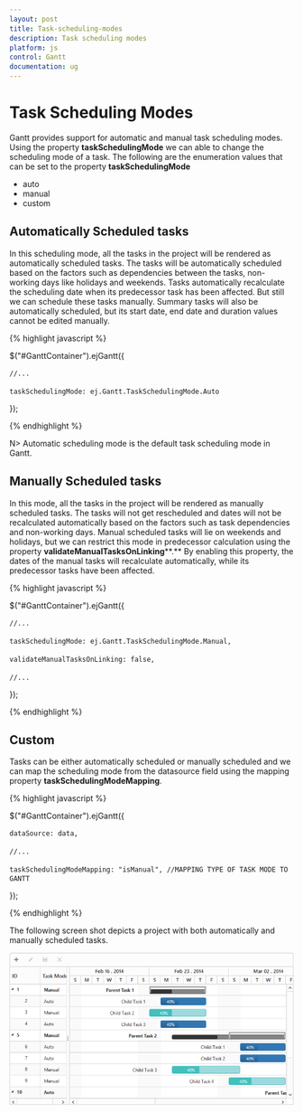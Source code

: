 ```yaml
---
layout: post
title: Task-scheduling-modes
description: Task scheduling modes
platform: js
control: Gantt
documentation: ug
---
```


# Task Scheduling Modes

Gantt provides support for automatic and manual task scheduling modes. Using the property **taskSchedulingMode** we can able to change the scheduling mode of a task. The following are the enumeration values that can be set to the property **taskSchedulingMode**

* auto
* manual
* custom

## **Automatically** **Scheduled** **tasks**

In this scheduling mode, all the tasks in the project will be rendered as automatically scheduled tasks. The tasks will be automatically scheduled based on the factors such as dependencies between the tasks, non-working days like holidays and weekends. Tasks automatically recalculate the scheduling date when its predecessor task has been affected. But still we can schedule these tasks manually. Summary tasks will also be automatically scheduled, but its start date, end date and duration values cannot be edited manually. 

{% highlight javascript %}

$("#GanttContainer").ejGantt({

    //...

    taskSchedulingMode: ej.Gantt.TaskSchedulingMode.Auto

});

{% endhighlight %}

N> Automatic scheduling mode is the default task scheduling mode in Gantt.

## **Manually** **Scheduled** **tasks**

In this mode, all the tasks in the project will be rendered as manually scheduled tasks. The tasks will not get rescheduled and dates will not be recalculated automatically based on the factors such as task dependencies and non-working days. Manual scheduled tasks will lie on weekends and holidays, but we can restrict this mode in predecessor calculation using the property **validateManualTasksOnLinking****.** By enabling this property, the dates of the manual tasks will recalculate automatically, while its predecessor tasks have been affected.

{% highlight javascript %}

$("#GanttContainer").ejGantt({

    //...

    taskSchedulingMode: ej.Gantt.TaskSchedulingMode.Manual,

    validateManualTasksOnLinking: false,

    //...

});

{% endhighlight %}

## **Custom**

Tasks can be either automatically scheduled or manually scheduled and we can map the scheduling mode from the datasource field using the mapping property **taskSchedulingModeMapping**.

{% highlight javascript %}

$("#GanttContainer").ejGantt({

    dataSource: data,

    //...

    taskSchedulingModeMapping: "isManual", //MAPPING TYPE OF TASK MODE TO GANTT

});

{% endhighlight %}

The following screen shot depicts a project with both automatically and manually scheduled tasks.

![](/js/Gantt/Task-Scheduling-modes_images/Task-Scheduling-modes_img1.png)